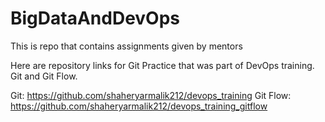 # BigDataAndDevOps
This  is repo that contains assignments given by mentors

Here are repository links for Git Practice that was part of DevOps training. Git and Git Flow.

Git: https://github.com/shaheryarmalik212/devops_training
Git Flow: https://github.com/shaheryarmalik212/devops_training_gitflow
